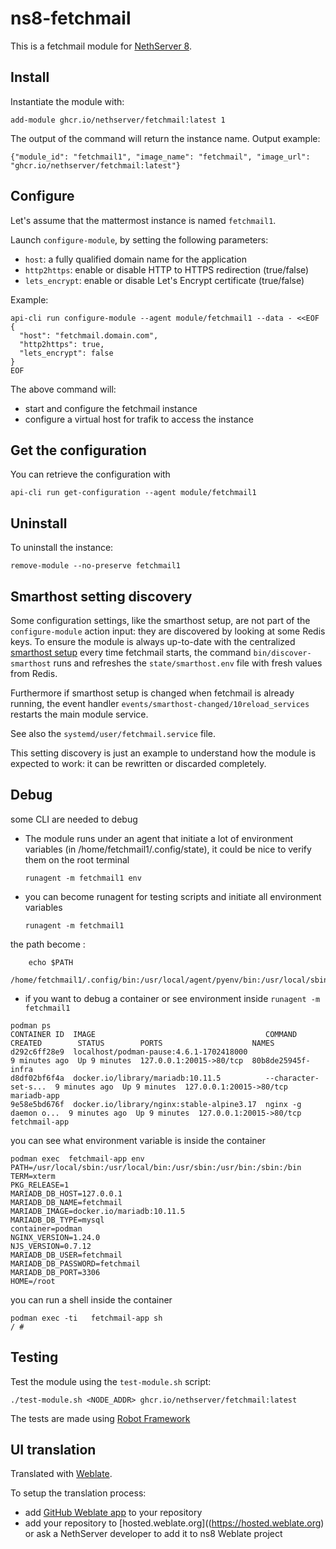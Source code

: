 # ns8-fetchmail

This is a fetchmail module for [NethServer 8](https://github.com/NethServer/ns8-core).

## Install

Instantiate the module with:

    add-module ghcr.io/nethserver/fetchmail:latest 1

The output of the command will return the instance name.
Output example:

    {"module_id": "fetchmail1", "image_name": "fetchmail", "image_url": "ghcr.io/nethserver/fetchmail:latest"}

## Configure

Let's assume that the mattermost instance is named `fetchmail1`.

Launch `configure-module`, by setting the following parameters:
- `host`: a fully qualified domain name for the application
- `http2https`: enable or disable HTTP to HTTPS redirection (true/false)
- `lets_encrypt`: enable or disable Let's Encrypt certificate (true/false)


Example:

```
api-cli run configure-module --agent module/fetchmail1 --data - <<EOF
{
  "host": "fetchmail.domain.com",
  "http2https": true,
  "lets_encrypt": false
}
EOF
```

The above command will:
- start and configure the fetchmail instance
- configure a virtual host for trafik to access the instance

## Get the configuration
You can retrieve the configuration with

```
api-cli run get-configuration --agent module/fetchmail1
```

## Uninstall

To uninstall the instance:

    remove-module --no-preserve fetchmail1

## Smarthost setting discovery

Some configuration settings, like the smarthost setup, are not part of the
`configure-module` action input: they are discovered by looking at some
Redis keys.  To ensure the module is always up-to-date with the
centralized [smarthost
setup](https://nethserver.github.io/ns8-core/core/smarthost/) every time
fetchmail starts, the command `bin/discover-smarthost` runs and refreshes
the `state/smarthost.env` file with fresh values from Redis.

Furthermore if smarthost setup is changed when fetchmail is already
running, the event handler `events/smarthost-changed/10reload_services`
restarts the main module service.

See also the `systemd/user/fetchmail.service` file.

This setting discovery is just an example to understand how the module is
expected to work: it can be rewritten or discarded completely.

## Debug

some CLI are needed to debug

- The module runs under an agent that initiate a lot of environment variables (in /home/fetchmail1/.config/state), it could be nice to verify them
on the root terminal

    `runagent -m fetchmail1 env`

- you can become runagent for testing scripts and initiate all environment variables
  
    `runagent -m fetchmail1`

 the path become : 
```
    echo $PATH
    /home/fetchmail1/.config/bin:/usr/local/agent/pyenv/bin:/usr/local/sbin:/usr/local/bin:/usr/sbin:/usr/bin:/usr/
```

- if you want to debug a container or see environment inside
 `runagent -m fetchmail1`
 ```
podman ps
CONTAINER ID  IMAGE                                      COMMAND               CREATED        STATUS        PORTS                    NAMES
d292c6ff28e9  localhost/podman-pause:4.6.1-1702418000                          9 minutes ago  Up 9 minutes  127.0.0.1:20015->80/tcp  80b8de25945f-infra
d8df02bf6f4a  docker.io/library/mariadb:10.11.5          --character-set-s...  9 minutes ago  Up 9 minutes  127.0.0.1:20015->80/tcp  mariadb-app
9e58e5bd676f  docker.io/library/nginx:stable-alpine3.17  nginx -g daemon o...  9 minutes ago  Up 9 minutes  127.0.0.1:20015->80/tcp  fetchmail-app
```

you can see what environment variable is inside the container
```
podman exec  fetchmail-app env
PATH=/usr/local/sbin:/usr/local/bin:/usr/sbin:/usr/bin:/sbin:/bin
TERM=xterm
PKG_RELEASE=1
MARIADB_DB_HOST=127.0.0.1
MARIADB_DB_NAME=fetchmail
MARIADB_IMAGE=docker.io/mariadb:10.11.5
MARIADB_DB_TYPE=mysql
container=podman
NGINX_VERSION=1.24.0
NJS_VERSION=0.7.12
MARIADB_DB_USER=fetchmail
MARIADB_DB_PASSWORD=fetchmail
MARIADB_DB_PORT=3306
HOME=/root
```

you can run a shell inside the container

```
podman exec -ti   fetchmail-app sh
/ # 
```
## Testing

Test the module using the `test-module.sh` script:


    ./test-module.sh <NODE_ADDR> ghcr.io/nethserver/fetchmail:latest

The tests are made using [Robot Framework](https://robotframework.org/)

## UI translation

Translated with [Weblate](https://hosted.weblate.org/projects/ns8/).

To setup the translation process:

- add [GitHub Weblate app](https://docs.weblate.org/en/latest/admin/continuous.html#github-setup) to your repository
- add your repository to [hosted.weblate.org]((https://hosted.weblate.org) or ask a NethServer developer to add it to ns8 Weblate project
